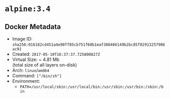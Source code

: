 # `alpine:3.4`

## Docker Metadata

- Image ID: `sha256:016182cd451a4e98ff85cb751f68b1eaf386466149b2bc85f02913257986ac91`
- Created: `2017-05-10T16:37:37.725800827Z`
- Virtual Size: ~ 4.81 Mb  
  (total size of all layers on-disk)
- Arch: `linux`/`amd64`
- Command: `["/bin/sh"]`
- Environment:
  - `PATH=/usr/local/sbin:/usr/local/bin:/usr/sbin:/usr/bin:/sbin:/bin`
